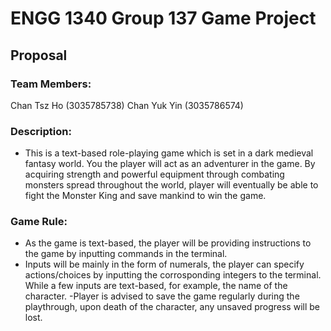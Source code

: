 # ENGG 1340 Group 137 Game Project
## Proposal
### Team Members:
Chan Tsz Ho (3035785738)
Chan Yuk Yin (3035786574)
### Description:
- This is a text-based role-playing game which is set in a dark medieval fantasy world. You the player will act as an adventurer in the game. By acquiring strength and powerful equipment through combating monsters spread throughout the world, player will eventually be able to fight the Monster King and save mankind to win the game.
### Game Rule:
- As the game is text-based, the player will be providing instructions to the game by inputting commands in the terminal.
- Inputs will be mainly in the form of numerals, the player can specify actions/choices by inputting the corrosponding integers to the terminal. While a few inputs are text-based, for example, the name of the character.
-Player is advised to save the game regularly during the playthrough, upon death of the character, any unsaved progress will be lost.
